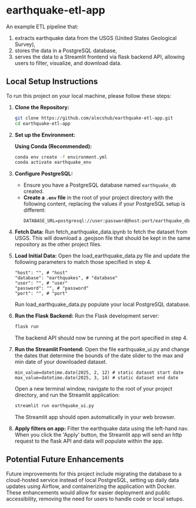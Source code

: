 # earthquake-etl-app
An example ETL pipeline that:
1. extracts earthquake data from the USGS (United States Geological Survey),
2. stores the data in a PostgreSQL database,
3. serves the data to a Streamlit frontend via flask backend API, allowing users to filter, visualize, and download data.

## Local Setup Instructions

To run this project on your local machine, please follow these steps:
1.  **Clone the Repository:**
    ```bash
    git clone https://github.com/alecshub/earthquake-etl-app.git
    cd earthquake-etl-app
    ```

2.  **Set up the Environment:**

    **Using Conda (Recommended):**
    ```bash
    conda env create -f environment.yml
    conda activate earthquake_env
    ```

3.  **Configure PostgreSQL:**
    * Ensure you have a PostgreSQL database named `earthquake_db` created.
    * **Create a `.env` file** in the root of your project directory with the following content, replacing the values if your PostgreSQL setup is different:
        ```
        DATABASE_URL=postgresql://user:password@host:port/earthquake_db
        ```

4.  **Fetch Data:**
    Run fetch_earthquake_data.ipynb to fetch the dataset from USGS. This will download a .geojson file that should be kept in the same repository as the other project files.
    
5.  **Load Initial Data:**
    Open the load_earthquake_data.py file and update the following parameters to match those specified in step 4.
      ```
      "host": "", # "host"
      "database": "earthquakes", # "database"
      "user": "", # "user"
      "password": "", # "password"
      "port": "", # "port"
      ```
    Run load_earthquake_data.py populate your local PostgreSQL database.

6.  **Run the Flask Backend:**
    Run the Flask development server:
    ```bash
    flask run
    ```
    The backend API should now be running at the port specified in step 4.

7.  **Run the Streamlit Frontend:**
    Open the file earthquake_ui.py and change the dates that determine the bounds of the date slider to the max and min date of your downloaded dataset.
      ```
      min_value=datetime.date(2025, 2, 12) # static dataset start date
      max_value=datetime.date(2025, 3, 14) # static dataset end date
      ```
    
    Open a new terminal window, navigate to the root of your project directory, and run the Streamlit application:
    ```bash
    streamlit run earthquake_ui.py
    ```
    The Streamlit app should open automatically in your web browser.

8.  **Apply filters on app:**
    Filter the earthquake data using the left-hand nav. When you click the 'Apply' button, the Streamlit app will send an http request to the flask API and data will populate within the app.

## Potential Future Enhancements
Future improvements for this project include migrating the database to a cloud-hosted service instead of local PostgreSQL, setting up daily data updates using Airflow, and containerizing the application with Docker. These enhancements would allow for easier deployment and public accessibility, removing the need for users to handle code or local setups.
